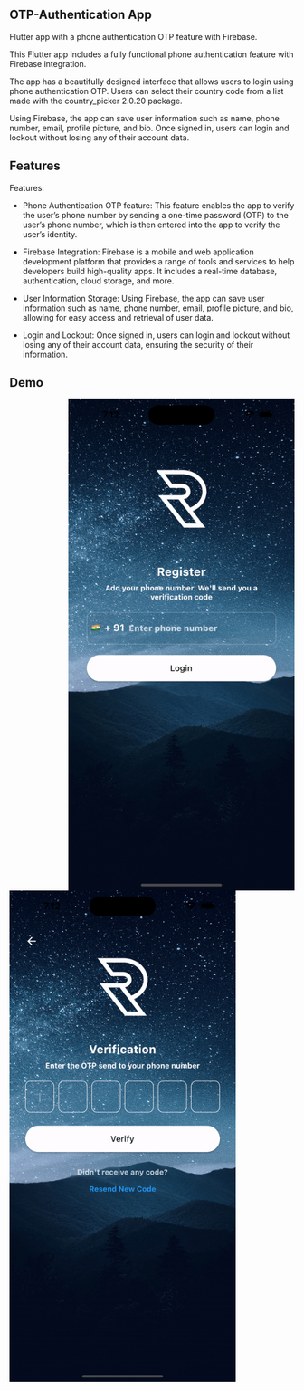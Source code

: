 
## OTP-Authentication App
Flutter app with a phone authentication OTP feature with Firebase.

This Flutter app includes a fully functional phone authentication feature with Firebase integration.

The app has a beautifully designed interface that allows users to login using phone authentication OTP. Users can select their country code from a list made with the country_picker 2.0.20 package.

Using Firebase, the app can save user information such as name, phone number, email, profile picture, and bio. Once signed in, users can login and lockout without losing any of their account data.


## Features

Features:

- Phone Authentication OTP feature: This feature enables the app to verify the user’s phone number by sending a one-time password (OTP) to the user’s phone number, which is then entered into the app to verify the user’s identity.

- Firebase Integration: Firebase is a mobile and web application development platform that provides a range of tools and services to help developers build high-quality apps. It includes a real-time database, authentication, cloud storage, and more.

- User Information Storage: Using Firebase, the app can save user information such as name, phone number, email, profile picture, and bio, allowing for easy access and retrieval of user data.

- Login and Lockout: Once signed in, users can login and lockout without losing any of their account data, ensuring the security of their information.
## Demo

<img align="right" alt="Coding" width="400" src="https://github.com/KankareDEV/OTP-Authentication/blob/main/otp2.gif">

<img align="left" alt="Coding" width="400" src="https://github.com/KankareDEV/OTP-Authentication/blob/main/otp_gif1.gif">
